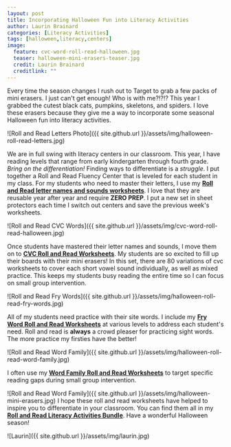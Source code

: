 ```yaml
---
layout: post
title: Incorporating Halloween Fun into Literacy Activities
author: Laurin Brainard
categories: [Literacy Activities]
tags: [halloween,literacy,centers]
image:
  feature: cvc-word-roll-read-halloween.jpg
  teaser: halloween-mini-erasers-teaser.jpg
  credit: Laurin Brainard
  creditlink: ""
---
```

Every time the season changes I rush out to Target to grab a few packs of mini erasers. I just can't get enough! Who is with me?!?!? This year I grabbed the cutest black cats, pumpkins, skeletons, and spiders. I love these erasers because they give me a way to incorporate some seasonal Halloween fun into literacy activities.

![Roll and Read Letters Photo]({{ site.github.url }}/assets/img/halloween-roll-read-letters.jpg)

We are in full swing with literacy centers in our classroom. This year, I have reading levels that range from early kindergarten through fourth grade. *Bring on the differentiation!* Finding ways to differentiate is a *struggle*. I put together a Roll and Read Fluency Center that is leveled for each student in my class. For my students who need to master their letters, I use my [**Roll and Read letter names and sounds worksheets**](http://bit.ly/2hRssXw). I love that they are reusable year after year and require **ZERO PREP**. I put a new set in sheet protectors each time I switch out centers and save the previous week's worksheets. 

![Roll and Read CVC Words]({{ site.github.url }}/assets/img/cvc-word-roll-read-halloween.jpg)

Once students have mastered their letter names and sounds, I move them on to [**CVC Roll and Read Worksheets**](http://bit.ly/2y2ZIkm). My students are so excited to fill up their boards with their mini erasers! In this set, there are 80 variations of cvc worksheets to cover each short vowel sound individually, as well as mixed practice. This keeps my students busy reading the entire time so I can focus on small group intervention. 

![Roll and Read Fry Words]({{ site.github.url }}/assets/img/halloween-roll-read-fry-words.jpg)

All of my students need practice with their site words. I include my [**Fry Word Roll and Read Worksheets**](http://bit.ly/2xlsAAx) at various levels to address each student's need. Roll and read is **always** a crowd pleaser for practicing sight words. The more practice my firsties have the better!

![Roll and Read Word Family]({{ site.github.url }}/assets/img/halloween-roll-read-word-family.jpg)

I often use my [**Word Family Roll and Read Worksheets**](http://bit.ly/2ysz2Ll) to target specific reading gaps during small group intervention. 

![Roll and Read Word Family]({{ site.github.url }}/assets/img/halloween-mini-erasers.jpg)
I hope these roll and read worksheets have helped to inspire you to differentiate in your classroom. You can find them all in my [**Roll and Read Literacy Activities Bundle**](http://bit.ly/2y4euHE). Have a wonderful Halloween season! 

![Laurin]({{ site.github.url }}/assets/img/laurin.jpg)